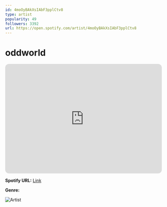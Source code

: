 ```yaml
---
id: 4moOyBAkXsIAbF3pplCtv8
type: artist
popularity: 49
followers: 3392
url: https://open.spotify.com/artist/4moOyBAkXsIAbF3pplCtv8
---
```

# oddworld

<iframe style="border-radius:12px" src="https://open.spotify.com/embed/artist/4moOyBAkXsIAbF3pplCtv8" width="100%" height="352" frameBorder="0" allowfullscreen="" allow="autoplay; clipboard-write; encrypted-media; fullscreen; picture-in-picture" loading="lazy"></iframe>

**Spotify URL:** [Link](https://open.spotify.com/artist/4moOyBAkXsIAbF3pplCtv8)

**Genre:** 

![Artist](https://i.scdn.co/image/ab6761610000e5eb4990d7d5afc3b09a508f0554)
